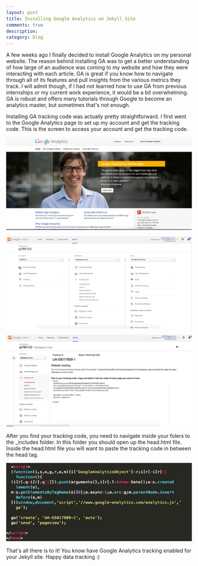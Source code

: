 ```yaml
---
layout: post
title: Installing Google Analytics on Jekyll Site
comments: true
description: 
category: blog
---
```


A few weeks ago I finally decided to install Google Analytics on my personal website. The reason behind installing GA was to get a better understanding of how large of an audience was coming to my website and how they were interacting with each article. GA is great if you know how to navigate through all of its features and pull insights from the various metrics they track. I will admit though, if I had not learned how to use GA from previous internships or my current work experience, it would be a bit overwhelming. GA is robust and offers many tutorials through Google to become an analytics master, but sometimes that's not enough.

Installing GA tracking code was actually pretty straightforward. I first went to the Google Analytics page to set up my account and get the tracking code. This is the screen to access your account and get the tracking code. 

![My helpful screenshot](/assets/GA_homescreen.png)

![Screenshot](/assets/GA_admin.png)

![My second helpful screenshot](/assets/GA_trackingcode.png)

After you find your tracking code, you need to navigate inside your folers to the _includes folder. In this folder you should open up the head.html file. Inside the head.html file you will want to paste the tracking code in between the head tag. 

![texteditor](/assets/GA_texteditor.png)

That's all there is to it! You know have Google Analytics tracking enabled for your Jekyll site. Happy data tracking :) 




